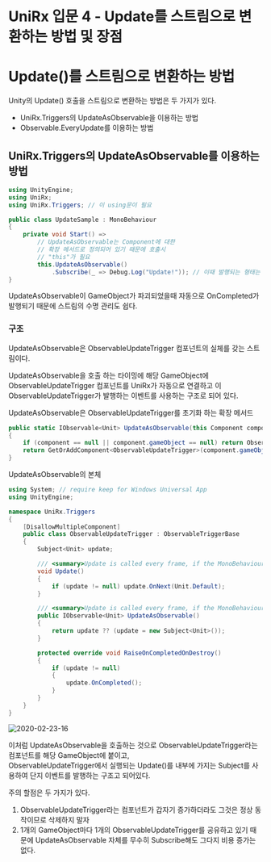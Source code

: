 # UniRx 입문 4 - Update를 스트림으로 변환하는 방법 및 장점

# Update()를 스트림으로 변환하는 방법

Unity의 Update() 호출을 스트림으로 변환하는 방법은 두 가지가 있다.

-   UniRx.Triggers의 UpdateAsObservable을 이용하는 방법
-   Observable.EveryUpdate를 이용하는 방법

## UniRx.Triggers의 UpdateAsObservable를 이용하는 방법

```C#
using UnityEngine;
using UniRx;
using UniRx.Triggers; // 이 using문이 필요

public class UpdateSample : MonoBehaviour
{
    private void Start() =>
        // UpdateAsObservable는 Component에 대한
        // 확장 메서드로 정의되어 있기 때문에 호출시
        // "this"가 필요
        this.UpdateAsObservable()
            .Subscribe(_ => Debug.Log("Update!")); // 이때 발행되는 형태는 Unit이다.
}

```

UpdateAsObservable이 GameObject가 파괴되었을때 자동으로 OnCompleted가 발행되기 때문에 스트림의 수명 관리도 쉽다.

### 구조

UpdateAsObservable은 ObservableUpdateTrigger 컴포넌트의 실체를 갖는 스트림이다.

UpdateAsObservable을 호출 하는 타이밍에 해당 GameObject에 ObservableUpdateTrigger 컴포넌트를 UniRx가 자동으로 연결하고 이 ObservableUpdateTrigger가 발행하는 이벤트를 사용하는 구조로 되어 있다.

UpdateAsObservable은 ObservableUpdateTrigger를 초기화 하는 확장 메서드

```C#
public static IObservable<Unit> UpdateAsObservable(this Component component)
{
    if (component == null || component.gameObject == null) return Observable.Empty<Unit>();
    return GetOrAddComponent<ObservableUpdateTrigger>(component.gameObject).UpdateAsObservable();
}
```

UpdateAsObservable의 본체

```C#
using System; // require keep for Windows Universal App
using UnityEngine;

namespace UniRx.Triggers
{
    [DisallowMultipleComponent]
    public class ObservableUpdateTrigger : ObservableTriggerBase
    {
        Subject<Unit> update;

        /// <summary>Update is called every frame, if the MonoBehaviour is enabled.</summary>
        void Update()
        {
            if (update != null) update.OnNext(Unit.Default);
        }

        /// <summary>Update is called every frame, if the MonoBehaviour is enabled.</summary>
        public IObservable<Unit> UpdateAsObservable()
        {
            return update ?? (update = new Subject<Unit>());
        }

        protected override void RaiseOnCompletedOnDestroy()
        {
            if (update != null)
            {
                update.OnCompleted();
            }
        }
    }
}
```

![2020-02-23-16](https://user-images.githubusercontent.com/85855054/125711782-5cb1cf4e-bd61-4303-a80e-96aaa40dee25.png)

이처럼 UpdateAsObservable을 호출하는 것으로 ObservableUpdateTrigger라는 컴포넌트를 해당 GameObject에 붙이고,  
ObservableUpdateTrigger에서 실행되는 Update()를 내부에 가지는 Subject를 사용하여 단지 이벤트를 발행하는 구조고 되어있다.

주의 할점은 두 가지가 있다.

1. ObservableUpdateTrigger라는 컴포넌트가 갑자기 증가하더라도 그것은 정상 동작이므로 삭제하지 말자
2. 1개의 GameObject마다 1개의 ObservableUpdateTrigger를 공유하고 있기 때문에 UpdateAsObservable 자체를 무수히 Subscribe해도 그다지 비용 증가는 없다.
